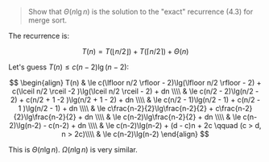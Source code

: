 > Show that $\Theta(n\lg{n})$ is the solution to the "exact" recurrence (4.3)
> for merge sort.

The recurrence is:

$$ T(n) = T(\lfloor n/2 \rfloor) + T(\lceil n/2 \rceil) + \Theta(n) $$

Let's guess $T(n) \le c(n - 2)\lg(n -2)$:

$$ \begin{align}
     T(n) & \le c(\lfloor n/2 \rfloor - 2)\lg(\lfloor n/2 \rfloor - 2) + c(\lceil n/2 \rceil -2 )\lg(\lceil n/2 \rceil - 2) + dn \\\\
          & \le c(n/2 - 2)\lg(n/2 - 2) + c(n/2 + 1 -2 )\lg(n/2 + 1 - 2) + dn \\\\
          & \le c(n/2 - 1)\lg(n/2 - 1) + c(n/2 - 1 )\lg(n/2 - 1) + dn \\\\
          & \le c\frac{n-2}{2}\lg\frac{n-2}{2} + c\frac{n-2}{2}\lg\frac{n-2}{2} + dn \\\\
          & \le c(n-2)\lg\frac{n-2}{2} + dn \\\\
          & \le c(n-2)\lg(n-2) - c(n-2) + dn \\\\
          & \le c(n-2)\lg(n-2) + (d - c)n + 2c \qquad (c > d, n > 2c)\\\\
          & \le c(n-2)\lg(n-2)
   \end{align} $$

This is $\Theta(n\lg{n})$. $\Omega(n\lg{n})$ is very similar.
